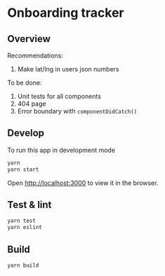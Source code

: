 # Onboarding tracker

## Overview

Recommendations:

1. Make lat/lng in users json numbers

To be done:

1. Unit tests for all components
1. 404 page
1. Error boundary with `componentDidCatch()`

## Develop

To run this app in development mode

```bash
yarn
yarn start
```

Open [http://localhost:3000](http://localhost:3000) to view it in the browser.

## Test & lint

```bash
yarn test
yarn eslint
```

## Build

```bash
yarn build
```
